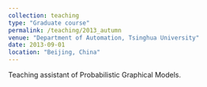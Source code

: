 ```yaml
---
collection: teaching
type: "Graduate course"
permalink: /teaching/2013_autumn
venue: "Department of Automation, Tsinghua University"
date: 2013-09-01
location: "Beijing, China"
---
```


Teaching assistant of Probabilistic Graphical Models.
